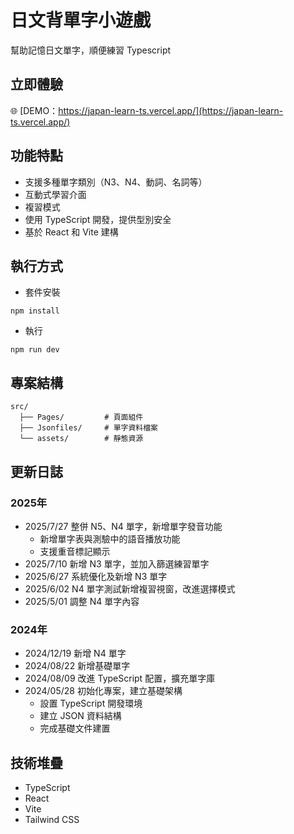 # 日文背單字小遊戲

幫助記憶日文單字，順便練習 Typescript

## 立即體驗

🌐 [DEMO：https://japan-learn-ts.vercel.app/](https://japan-learn-ts.vercel.app/)

## 功能特點

- 支援多種單字類別（N3、N4、動詞、名詞等）
- 互動式學習介面
- 複習模式
- 使用 TypeScript 開發，提供型別安全
- 基於 React 和 Vite 建構

## 執行方式

- 套件安裝

```shell
npm install
```

- 執行

```shell
npm run dev
```

## 專案結構

```
src/
  ├── Pages/         # 頁面組件
  ├── Jsonfiles/     # 單字資料檔案
  └── assets/        # 靜態資源
```

## 更新日誌
### 2025年
- 2025/7/27 整併 N5、N4 單字，新增單字發音功能
  - 新增單字表與測驗中的語音播放功能
  - 支援重音標記顯示
- 2025/7/10 新增 N3 單字，並加入篩選練習單字
- 2025/6/27 系統優化及新增 N3 單字
- 2025/6/02 N4 單字測試新增複習視窗，改進選擇模式
- 2025/5/01 調整 N4 單字內容

### 2024年
- 2024/12/19 新增 N4 單字
- 2024/08/22 新增基礎單字
- 2024/08/09 改進 TypeScript 配置，擴充單字庫
- 2024/05/28 初始化專案，建立基礎架構
  - 設置 TypeScript 開發環境
  - 建立 JSON 資料結構
  - 完成基礎文件建置

## 技術堆疊

- TypeScript
- React
- Vite
- Tailwind CSS